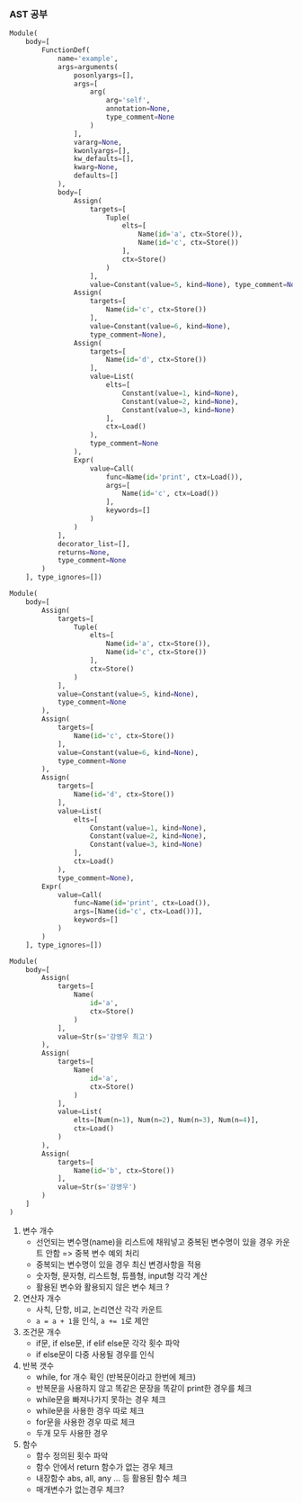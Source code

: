 ### AST 공부

```python
Module(
    body=[
        FunctionDef(
            name='example', 
            args=arguments(
                posonlyargs=[], 
                args=[
                    arg(
                        arg='self',
                        annotation=None,
                        type_comment=None
                    )
                ], 
                vararg=None,
                kwonlyargs=[], 
                kw_defaults=[],
                kwarg=None,
                defaults=[]
            ),
            body=[
                Assign(
                    targets=[
                        Tuple(
                            elts=[
                                Name(id='a', ctx=Store()),
                                Name(id='c', ctx=Store())
                            ], 
                            ctx=Store()
                        )
                    ],
                    value=Constant(value=5, kind=None), type_comment=None), 
                Assign(
                    targets=[
                        Name(id='c', ctx=Store())
                    ],
                    value=Constant(value=6, kind=None),
                    type_comment=None),
                Assign(
                    targets=[
                        Name(id='d', ctx=Store())
                    ],
                    value=List(
                        elts=[
                            Constant(value=1, kind=None),
                            Constant(value=2, kind=None),
                            Constant(value=3, kind=None)
                        ],
                        ctx=Load()
                    ),
                    type_comment=None
                ), 
                Expr(
                    value=Call(
                        func=Name(id='print', ctx=Load()), 
                        args=[
                            Name(id='c', ctx=Load())
                        ], 
                        keywords=[]
                    )
                )
            ], 
            decorator_list=[], 
            returns=None, 
            type_comment=None
        )
    ], type_ignores=[])
```

``` python
Module(
    body=[
        Assign(
            targets=[
                Tuple(
                    elts=[
                        Name(id='a', ctx=Store()),
                        Name(id='c', ctx=Store())
                    ],
                    ctx=Store()
                )
            ], 
            value=Constant(value=5, kind=None), 
            type_comment=None
        ), 
        Assign(
            targets=[
                Name(id='c', ctx=Store())
            ], 
            value=Constant(value=6, kind=None), 
            type_comment=None
        ), 
        Assign(
            targets=[
                Name(id='d', ctx=Store())
            ], 
            value=List(
                elts=[
                    Constant(value=1, kind=None), 
                    Constant(value=2, kind=None), 
                    Constant(value=3, kind=None)
                ], 
                ctx=Load()
            ), 
            type_comment=None),
        Expr(
            value=Call(
                func=Name(id='print', ctx=Load()), 
                args=[Name(id='c', ctx=Load())], 
                keywords=[]
            )
        )
    ], type_ignores=[])
```

```python
Module(
    body=[
        Assign(
            targets=[
                Name(
                    id='a',
                    ctx=Store()
                )
            ], 
            value=Str(s='강영우 최고')
        ), 
        Assign(
            targets=[
                Name(
                    id='a',
                    ctx=Store()
                )
            ],
            value=List(
                elts=[Num(n=1), Num(n=2), Num(n=3), Num(n=4)],
                ctx=Load()
            )
        ),
        Assign(
            targets=[
                Name(id='b', ctx=Store())
            ], 
            value=Str(s='강영우')
        )
    ]
)
```

1. 변수 개수
   - 선언되는 변수명(name)을 리스트에 채워넣고  중복된 변수명이 있을 경우 카운트 안함
     => 중복 변수 예외 처리
   - 중복되는 변수명이 있을 경우 최신 변경사항을 적용
   - 숫자형, 문자형, 리스트형, 튜플형, input형 각각 계산
   - 활용된 변수와 활용되지 않은 변수 체크 ?
2. 연산자 개수
   - 사칙, 단항, 비교, 논리연산 각각 카운트
   - `a = a + 1`을 인식, `a += 1`로 제안
3. 조건문 개수
   - if문, if else문, if elif else문 각각 횟수 파악
   - if else문이 다중 사용될 경우를 인식
4. 반복 갯수
   - while, for 개수 확인 (반복문이라고 한번에 체크)
   - 반복문을 사용하지 않고 똑같은 문장을 똑같이 print한 경우를 체크
   - while문을 빠져나가지 못하는 경우 체크
   - while문을 사용한 경우 따로 체크
   - for문을 사용한 경우 따로 체크
   - 두개 모두 사용한 경우
5. 함수
   - 함수 정의된 횟수 파악
   - 함수 안에서 return 함수가 없는 경우 체크
   - 내장함수 abs, all, any ... 등 활용된 함수 체크
   - 매개변수가 없는경우 체크?